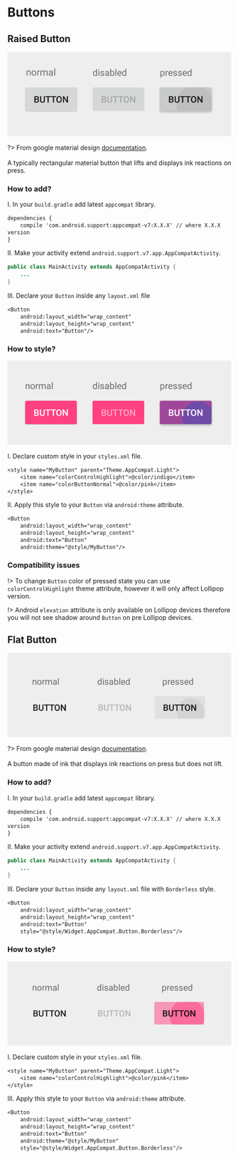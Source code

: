# Buttons

## Raised Button

![](images/raised-button-intro-v2.png)

?> From google material design [documentation](http://www.google.com.ua/design/spec/components/buttons.html#buttons-flat-raised-buttons).
<br><br>A typically rectangular material button that lifts and displays ink reactions on press.

### How to add?

I. In your `build.gradle` add latest `appcompat` library.

```
dependencies {
    compile 'com.android.support:appcompat-v7:X.X.X' // where X.X.X version
}
```
II. Make your activity extend `android.support.v7.app.AppCompatActivity`.

```java
public class MainActivity extends AppCompatActivity {
    ...
}
```
III. Declare your `Button` inside any `layout.xml` file

```
<Button
    android:layout_width="wrap_content"
    android:layout_height="wrap_content"
    android:text="Button"/>
```

### How to style?

![](images/raised-button-style-v2.png)

I. Declare custom style in your `styles.xml` file.

```
<style name="MyButton" parent="Theme.AppCompat.Light">
    <item name="colorControlHighlight">@color/indigo</item>
    <item name="colorButtonNormal">@color/pink</item>
</style>
```

II. Apply this style to your `Button` via `android:theme` attribute.

```
<Button
    android:layout_width="wrap_content"
    android:layout_height="wrap_content"
    android:text="Button"
    android:theme="@style/MyButton"/>
```

### Compatibility issues

!>  To change `Button` color of pressed state you can use `colorControlHighlight` theme attribute, however it will only affect Lollipop version.

!>  Android `elevation` attribute is only available on Lollipop devices therefore you will not see shadow around `Button` on pre Lollipop devices.

## Flat Button

![](images/flat-button-intro-v2.png)

?> From google material design [documentation](http://www.google.com.ua/design/spec/components/buttons.html#buttons-flat-raised-buttons).
<br><br>A button made of ink that displays ink reactions on press but does not lift.

### How to add?

I. In your `build.gradle` add latest `appcompat` library.

```
dependencies {
    compile 'com.android.support:appcompat-v7:X.X.X' // where X.X.X version
}
```
II. Make your activity extend `android.support.v7.app.AppCompatActivity`.

```java
public class MainActivity extends AppCompatActivity {
    ...
}
```
III. Declare your `Button` inside any `layout.xml` file with `Borderless` style.

```
<Button
    android:layout_width="wrap_content"
    android:layout_height="wrap_content"
    android:text="Button"
    style="@style/Widget.AppCompat.Button.Borderless"/>
```

### How to style?

![](images/flat-button-style-v2.png)

I. Declare custom style in your `styles.xml` file.

```
<style name="MyButton" parent="Theme.AppCompat.Light">
    <item name="colorControlHighlight">@color/pink</item>
</style>
```

III. Apply this style to your `Button` via `android:theme` attribute.

```
<Button
    android:layout_width="wrap_content"
    android:layout_height="wrap_content"
    android:text="Button"
    android:theme="@style/MyButton"
    style="@style/Widget.AppCompat.Button.Borderless"/>
```
